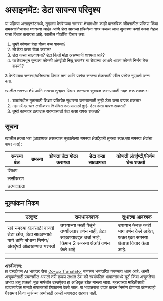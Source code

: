 <!--
CO_OP_TRANSLATOR_METADATA:
{
  "original_hash": "4e0f1773b9bee1be3b28f9fe2c71b3de",
  "translation_date": "2025-08-27T17:16:48+00:00",
  "source_file": "1-Introduction/01-defining-data-science/assignment.md",
  "language_code": "mr"
}
-->
# असाइनमेंट: डेटा सायन्स परिदृश्य

या पहिल्या असाइनमेंटमध्ये, तुम्हाला वेगवेगळ्या समस्या क्षेत्रांमधील काही वास्तविक जीवनातील प्रक्रिया किंवा समस्या विचारात घ्यायच्या आहेत आणि डेटा सायन्स प्रक्रियेचा वापर करून त्यात सुधारणा कशी करता येईल याचा विचार करायचा आहे. खालील गोष्टींचा विचार करा:

1. तुम्ही कोणता डेटा गोळा करू शकता?
1. तो डेटा कसा गोळा कराल?
1. डेटा कसा साठवायचा? डेटा किती मोठा असण्याची शक्यता आहे?
1. या डेटामधून तुम्हाला कोणती अंतर्दृष्टी मिळू शकते? या डेटाच्या आधारे आपण कोणते निर्णय घेऊ शकतो?

3 वेगवेगळ्या समस्या/प्रक्रियांचा विचार करा आणि प्रत्येक समस्या क्षेत्रासाठी वरील प्रत्येक मुद्द्याचे वर्णन करा.

खालील समस्या क्षेत्रे आणि समस्या तुम्हाला विचार करण्यास सुरुवात करण्यासाठी मदत करू शकतात:

1. शाळांमधील मुलांसाठी शिक्षण प्रक्रियेत सुधारणा करण्यासाठी तुम्ही डेटा कसा वापरू शकता?
1. महामारीदरम्यान लसीकरण नियंत्रित करण्यासाठी तुम्ही डेटा कसा वापरू शकता?
1. तुम्ही कामावर उत्पादक राहण्यासाठी डेटा कसा वापरू शकता?

## सूचना

खालील तक्ता भरा (आवश्यक असल्यास सुचवलेल्या समस्या क्षेत्रांऐवजी तुमच्या स्वतःच्या समस्या क्षेत्रांचा वापर करा):

| समस्या क्षेत्र | समस्या | कोणता डेटा गोळा करायचा | डेटा कसा साठवायचा | कोणती अंतर्दृष्टी/निर्णय घेऊ शकतो | 
|----------------|---------|-----------------------|-----------------------|--------------------------------------|
| शिक्षण | | | | |
| लसीकरण | | | | |
| उत्पादकता | | | | |

## मूल्यांकन निकष

उत्कृष्ट | समाधानकारक | सुधारणा आवश्यक
--- | --- | -- |
सर्व समस्या क्षेत्रांसाठी वाजवी डेटा स्रोत, डेटा साठवण्याचे मार्ग आणि संभाव्य निर्णय/अंतर्दृष्टी ओळखण्यात यशस्वी | उपायाच्या काही पैलूंचे तपशीलवार वर्णन नाही, डेटा साठवण्याबद्दल चर्चा नाही, किमान 2 समस्या क्षेत्रांचे वर्णन केले आहे | उपायाचे केवळ काही भाग वर्णन केले आहेत, फक्त एका समस्या क्षेत्राचा विचार केला आहे.

---

**अस्वीकरण**:  
हा दस्तऐवज AI भाषांतर सेवा [Co-op Translator](https://github.com/Azure/co-op-translator) वापरून भाषांतरित करण्यात आला आहे. आम्ही अचूकतेसाठी प्रयत्नशील असलो तरी कृपया लक्षात ठेवा की स्वयंचलित भाषांतरांमध्ये त्रुटी किंवा अचूकतेचा अभाव असू शकतो. मूळ भाषेतील दस्तऐवज हा अधिकृत स्रोत मानला जावा. महत्त्वाच्या माहितीसाठी व्यावसायिक मानवी भाषांतराची शिफारस केली जाते. या भाषांतराचा वापर करून निर्माण होणाऱ्या कोणत्याही गैरसमज किंवा चुकीच्या अर्थासाठी आम्ही जबाबदार राहणार नाही.